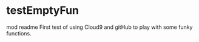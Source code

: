 testEmptyFun
============
mod readme
First test of using Cloud9 and gitHub to play with some funky functions.
